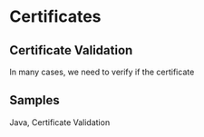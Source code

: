 # Certificates

## Certificate Validation
In many cases, we need to verify if the certificate 
## Samples
Java, Certificate Validation
```

```